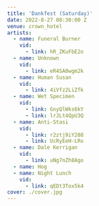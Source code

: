 ```yaml
---
title: 'Dankfest (Saturday)'
date: 2022-8-27 08:30:00 Z
venue: crown_hotel
artists:
  - name: Funeral Burner
    vid:
      - link: hR_ZKuFbE2o
  - name: Unknown
    vid:
      - link: eR4SA0wgm2k
  - name: Human Susan
    vid:
      - link: 4iVfz2LiZfk
  - name: Wet Specimen
    vid:
      - link: GnyQlWks6kY
      - link: lrJLt4QpU3Q
  - name: Anti-Stasi
    vid:
      - link: r2ztj9iY288
      - link: UcRyEeH-LRo
  - name: Dale Kerrigan
    vid:
      - link: uNg7nZh8Ago
  - name: Hog
  - name: Night Lunch
    vid:
      - link: qEDt3Tox5k4
cover: ./cover.jpg
---
```

